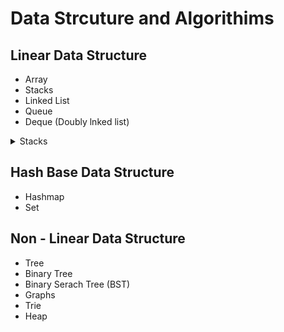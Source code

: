 # Data Strcuture and Algorithims

## Linear Data Structure

- Array
- Stacks
- Linked List
- Queue
- Deque (Doubly lnked list)

<details>
  <summary>Stacks</summary>
  Stacks Based on principle that is LIFO

### Operations on Stack

- **Push**: Add an element to the top of the stack.
- **Pop**: Remove the top element from the stack.
- **Peek / Top**: View the top element without removing it.
- **isEmpty**: Check if the stack is empty.
- **Size**: Returns the number of elements in the stack.

- **Clear**: Removes all items from the stack.

</details>

## Hash Base Data Structure

- Hashmap
- Set

## Non - Linear Data Structure

- Tree
- Binary Tree
- Binary Serach Tree (BST)
- Graphs
- Trie
- Heap
